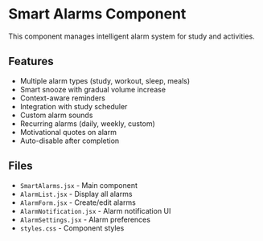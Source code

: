 # Smart Alarms Component

This component manages intelligent alarm system for study and activities.

## Features

- Multiple alarm types (study, workout, sleep, meals)
- Smart snooze with gradual volume increase
- Context-aware reminders
- Integration with study scheduler
- Custom alarm sounds
- Recurring alarms (daily, weekly, custom)
- Motivational quotes on alarm
- Auto-disable after completion

## Files

- `SmartAlarms.jsx` - Main component
- `AlarmList.jsx` - Display all alarms
- `AlarmForm.jsx` - Create/edit alarms
- `AlarmNotification.jsx` - Alarm notification UI
- `AlarmSettings.jsx` - Alarm preferences
- `styles.css` - Component styles
